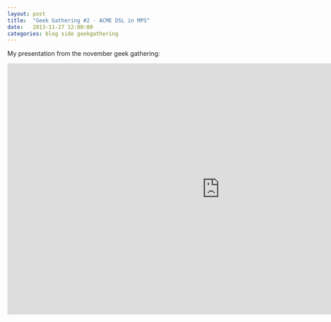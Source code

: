 ```yaml
---
layout: post
title:  "Geek Gathering #2 - ACME DSL in MPS"
date:   2013-11-27 12:00:00
categories: blog side geekgathering
---
```


My presentation from the november geek gathering:

<iframe src="https://docs.google.com/presentation/d/1fVZKSu_fKXx_XlLCSVBrx8UTCvGDd3Ew3ber5XeuNfA/embed?start=false&loop=false&delayms=3000" frameborder="0" width="960" height="569" allowfullscreen="true" mozallowfullscreen="true" webkitallowfullscreen="true"></iframe>
